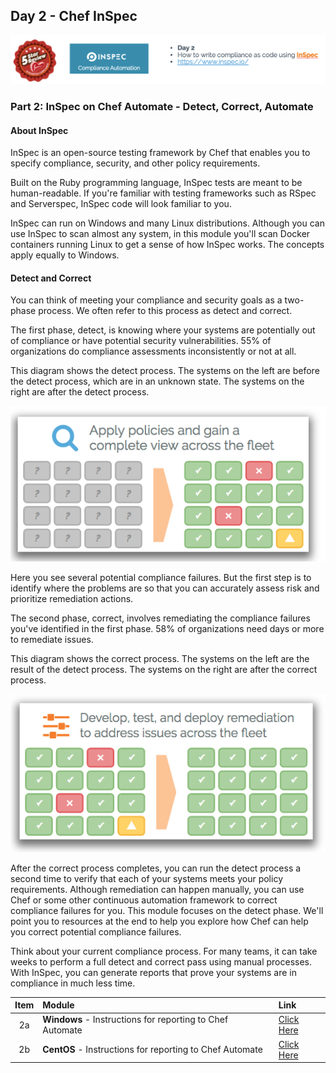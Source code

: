 ## Day 2 - Chef InSpec
![Chef InSpec](/images/ChefInSpec.png)


### Part 2: InSpec on Chef Automate - Detect, Correct, Automate

#### About InSpec
InSpec is an open-source testing framework by Chef that enables you to specify compliance, security, and other policy requirements.

Built on the Ruby programming language, InSpec tests are meant to be human-readable. If you're familiar with testing frameworks such as RSpec and Serverspec, InSpec code will look familiar to you.

InSpec can run on Windows and many Linux distributions. Although you can use InSpec to scan almost any system, in this module you'll scan Docker containers running Linux to get a sense of how InSpec works. The concepts apply equally to Windows.

#### Detect and Correct
You can think of meeting your compliance and security goals as a two-phase process. We often refer to this process as detect and correct.

The first phase, detect, is knowing where your systems are potentially out of compliance or have potential security vulnerabilities. 55% of organizations do compliance assessments inconsistently or not at all.

This diagram shows the detect process. The systems on the left are before the detect process, which are in an unknown state. The systems on the right are after the detect process.

![DCA](/images/dca1.png)

Here you see several potential compliance failures. But the first step is to identify where the problems are so that you can accurately assess risk and prioritize remediation actions.

The second phase, correct, involves remediating the compliance failures you've identified in the first phase. 58% of organizations need days or more to remediate issues.

This diagram shows the correct process. The systems on the left are the result of the detect process. The systems on the right are after the correct process.

![DCA](/images/dca2.png)

After the correct process completes, you can run the detect process a second time to verify that each of your systems meets your policy requirements. Although remediation can happen manually, you can use Chef or some other continuous automation framework to correct compliance failures for you. This module focuses on the detect phase. We'll point you to resources at the end to help you explore how Chef can help you correct potential compliance failures.

Think about your current compliance process. For many teams, it can take weeks to perform a full detect and correct pass using manual processes. With InSpec, you can generate reports that prove your systems are in compliance in much less time.


| Item | Module  | Link  |
| :---: |:-------------| :-----|
| 2a  | **Windows** - Instructions for reporting to Chef Automate | [Click Here](https://github.com/anthonygrees/compliance-workshop/blob/master/dca_windows.md) |
| 2b  | **CentOS** - Instructions for reporting to Chef Automate | [Click Here](https://github.com/anthonygrees/compliance-workshop/blob/master/dca_linux.md) |

